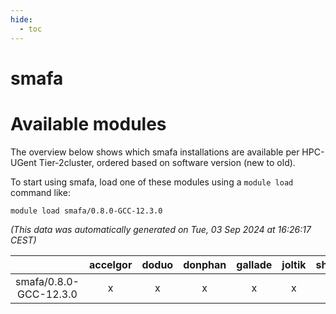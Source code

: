 ```yaml
---
hide:
  - toc
---
```


smafa
=====

# Available modules


The overview below shows which smafa installations are available per HPC-UGent Tier-2cluster, ordered based on software version (new to old).

To start using smafa, load one of these modules using a `module load` command like:

```shell
module load smafa/0.8.0-GCC-12.3.0
```

*(This data was automatically generated on Tue, 03 Sep 2024 at 16:26:17 CEST)*  

| |accelgor|doduo|donphan|gallade|joltik|shinx|skitty|
| :---: | :---: | :---: | :---: | :---: | :---: | :---: | :---: |
|smafa/0.8.0-GCC-12.3.0|x|x|x|x|x|x|x|
